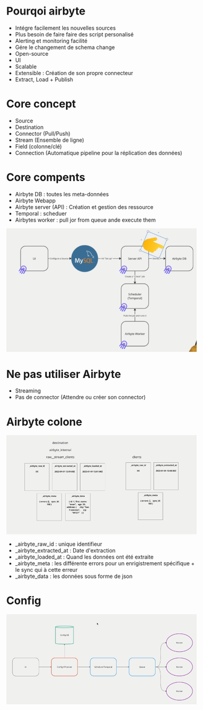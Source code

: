 # Pourqoi airbyte

- Intégre facilement les nouvelles sources
- Plus besoin de faire faire des script personalisé
- Alerting et monitoring facilité
- Gére le changement de schema change
- Open-source
- UI
- Scalable
- Extensible : Création de son propre connecteur
- Extract, Load + Publish

# Core concept

- Source
- Destination
- Connector (Pull/Push)
- Stream (Ensemble de ligne)
- Field (colonne/clé)
- Connection (Automatique pipeline pour la réplication des données)

# Core compents
- Airbyte DB : toutes les meta-données
- Airbyte Webapp
- Airbyte server (API) : Création et gestion des ressource
- Temporal : scheduer
- Airbytes worker : pull jor from queue ande execute them


![alt text](image.png)

# Ne pas utiliser Airbyte
- Streaming
- Pas de connector (Attendre ou créer son connector)

# Airbyte colone
![alt text](image-1.png)
- _airbyte_raw_id : unique identifieur
- _airbyte_extracted_at : Date d'extraction
- _airbyte_loaded_at : Quand les données ont été extraite
- _airbyte_meta : les différente errors pour un enrigistrement spécifique + le sync qui à cette erreur
- _airbyte_data : les données sous forme de json

# Config

![alt text](image-2.png)
